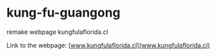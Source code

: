 # kung-fu-guangong
remake webpage kungfulaflorida.cl

Link to the webpage: [www.kungfulaflorida.cl](www.kungfulaflorida.cl)
